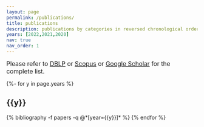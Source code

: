 ```yaml
---
layout: page
permalink: /publications/
title: publications
description: publications by categories in reversed chronological order (since 2020). 
years: [2022,2021,2020]
nav: true
nav_order: 1
---
```

<font size =3>Please refer to <a href="https://dblp.org/pid/g/FrancescoGuerra.html">DBLP</a> or [Scopus](https://www.scopus.com/authid/detail.uri?authorId=23396829400) or [Google Scholar](https://scholar.google.com/citations?hl=it&user=s3L_fj0AAAAJ&view_op=list_works&authuser=2) for the complete list.</font>


<!-- _pages/publications.md -->
<div class="publications">

{%- for y in page.years %}
  <h2 class="year">{{y}}</h2>
  {% bibliography -f papers -q @*[year={{y}}]* %}
{% endfor %}

</div>
